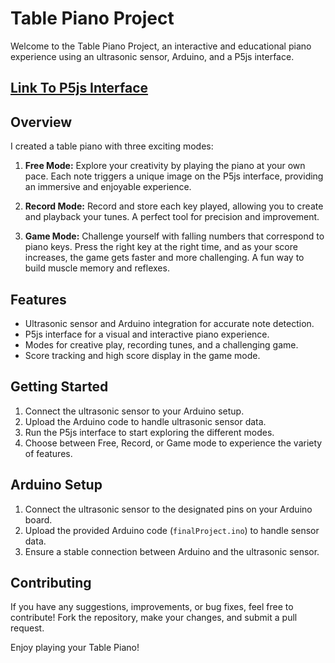 # Table Piano Project

Welcome to the Table Piano Project, an interactive and educational piano experience using an ultrasonic sensor, Arduino, and a P5js interface.

## [Link To P5js Interface](https://editor.p5js.org/mt4610/sketches/qagePD-k9)


## Overview

I created a table piano with three exciting modes:

1. **Free Mode:** Explore your creativity by playing the piano at your own pace. Each note triggers a unique image on the P5js interface, providing an immersive and enjoyable experience.

2. **Record Mode:** Record and store each key played, allowing you to create and playback your tunes. A perfect tool for precision and improvement.

3. **Game Mode:** Challenge yourself with falling numbers that correspond to piano keys. Press the right key at the right time, and as your score increases, the game gets faster and more challenging. A fun way to build muscle memory and reflexes.

## Features

- Ultrasonic sensor and Arduino integration for accurate note detection.
- P5js interface for a visual and interactive piano experience.
- Modes for creative play, recording tunes, and a challenging game.
- Score tracking and high score display in the game mode.

## Getting Started

1. Connect the ultrasonic sensor to your Arduino setup.
2. Upload the Arduino code to handle ultrasonic sensor data.
3. Run the P5js interface to start exploring the different modes.
4. Choose between Free, Record, or Game mode to experience the variety of features.

## Arduino Setup

1. Connect the ultrasonic sensor to the designated pins on your Arduino board.
2. Upload the provided Arduino code (`finalProject.ino`) to handle sensor data.
3. Ensure a stable connection between Arduino and the ultrasonic sensor.

## Contributing

If you have any suggestions, improvements, or bug fixes, feel free to contribute! Fork the repository, make your changes, and submit a pull request.

Enjoy playing your Table Piano!
